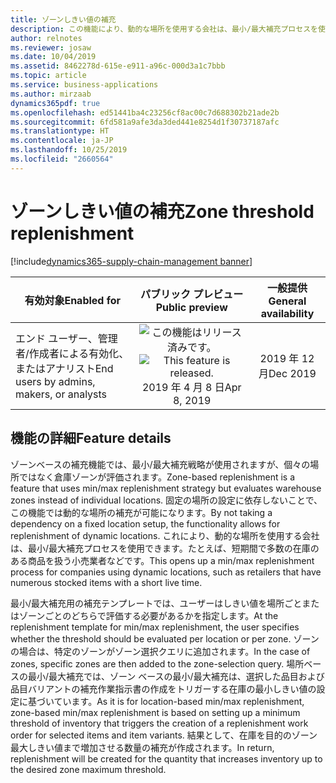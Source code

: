 ```yaml
---
title: ゾーンしきい値の補充
description: この機能により、動的な場所を使用する会社は、最小/最大補充プロセスを使用できます。たとえば、短期間で多数の在庫のある商品を扱う小売業者などです。
author: relnotes
ms.reviewer: josaw
ms.date: 10/04/2019
ms.assetid: 8462278d-615e-e911-a96c-000d3a1c7bbb
ms.topic: article
ms.service: business-applications
ms.author: mirzaab
dynamics365pdf: true
ms.openlocfilehash: ed51441ba4c23256cf8ac00c7d688302b21ade2b
ms.sourcegitcommit: 6fd581a9afe3da3ded441e8254d1f30737187afc
ms.translationtype: HT
ms.contentlocale: ja-JP
ms.lasthandoff: 10/25/2019
ms.locfileid: "2660564"
---
```

# <a name="zone-threshold-replenishment"></a><span data-ttu-id="512b0-103">ゾーンしきい値の補充</span><span class="sxs-lookup"><span data-stu-id="512b0-103">Zone threshold replenishment</span></span>
[!include[dynamics365-supply-chain-management banner](../includes/dynamics365-supply-chain-management.md)]

| <span data-ttu-id="512b0-104">有効対象</span><span class="sxs-lookup"><span data-stu-id="512b0-104">Enabled for</span></span>    |  <span data-ttu-id="512b0-105">パブリック プレビュー</span><span class="sxs-lookup"><span data-stu-id="512b0-105">Public preview</span></span> | <span data-ttu-id="512b0-106">一般提供</span><span class="sxs-lookup"><span data-stu-id="512b0-106">General availability</span></span> | 
| ---------- | :----------: |:----------: |
|<span data-ttu-id="512b0-107">エンド ユーザー、管理者/作成者による有効化、またはアナリスト</span><span class="sxs-lookup"><span data-stu-id="512b0-107">End users by admins, makers, or analysts</span></span>|<span data-ttu-id="512b0-108">![この機能はリリース済みです。](/dynamics365-release-plan/media/green-checkmark.png "この機能はリリース済みです。")</span><span class="sxs-lookup"><span data-stu-id="512b0-108">![This feature is released.](/dynamics365-release-plan/media/green-checkmark.png "This feature is released.")</span></span> <span data-ttu-id="512b0-109">2019 年 4 月 8 日</span><span class="sxs-lookup"><span data-stu-id="512b0-109">Apr 8, 2019</span></span>| <span data-ttu-id="512b0-110">2019 年 12 月</span><span class="sxs-lookup"><span data-stu-id="512b0-110">Dec 2019</span></span>|






## <a name="feature-details"></a><span data-ttu-id="512b0-111">機能の詳細</span><span class="sxs-lookup"><span data-stu-id="512b0-111">Feature details</span></span>
<!--feature detail start -->
<span data-ttu-id="512b0-112">ゾーンベースの補充機能では、最小/最大補充戦略が使用されますが、個々の場所ではなく倉庫ゾーンが評価されます。</span><span class="sxs-lookup"><span data-stu-id="512b0-112">Zone-based replenishment is a feature that uses min/max replenishment strategy but evaluates warehouse zones instead of individual locations.</span></span> <span data-ttu-id="512b0-113">固定の場所の設定に依存しないことで、この機能では動的な場所の補充が可能になります。</span><span class="sxs-lookup"><span data-stu-id="512b0-113">By not taking a dependency on a fixed location setup, the functionality allows for replenishment of dynamic locations.</span></span> <span data-ttu-id="512b0-114">これにより、動的な場所を使用する会社は、最小/最大補充プロセスを使用できます。たとえば、短期間で多数の在庫のある商品を扱う小売業者などです。</span><span class="sxs-lookup"><span data-stu-id="512b0-114">This opens up a min/max replenishment process for companies using dynamic locations, such as retailers that have numerous stocked items with a short live time.</span></span> 

<span data-ttu-id="512b0-115">最小/最大補充用の補充テンプレートでは、ユーザーはしきい値を場所ごとまたはゾーンごとのどちらで評価する必要があるかを指定します。</span><span class="sxs-lookup"><span data-stu-id="512b0-115">At the replenishment template for min/max replenishment, the user specifies whether the threshold should be evaluated per location or per zone.</span></span> <span data-ttu-id="512b0-116">ゾーンの場合は、特定のゾーンがゾーン選択クエリに追加されます。</span><span class="sxs-lookup"><span data-stu-id="512b0-116">In the case of zones, specific zones are then added to the zone-selection query.</span></span> <span data-ttu-id="512b0-117">場所ベースの最小/最大補充では、ゾーン ベースの最小/最大補充は、選択した品目および品目バリアントの補充作業指示書の作成をトリガーする在庫の最小しきい値の設定に基づいています。</span><span class="sxs-lookup"><span data-stu-id="512b0-117">As it is for location-based min/max replenishment, zone-based min/max replenishment is based on setting up a minimum threshold of inventory that triggers the creation of a replenishment work order for selected items and item variants.</span></span> <span data-ttu-id="512b0-118">結果として、在庫を目的のゾーン最大しきい値まで増加させる数量の補充が作成されます。</span><span class="sxs-lookup"><span data-stu-id="512b0-118">In return, replenishment will be created for the quantity that increases inventory up to the desired zone maximum threshold.</span></span>
<!--feature detail end -->









